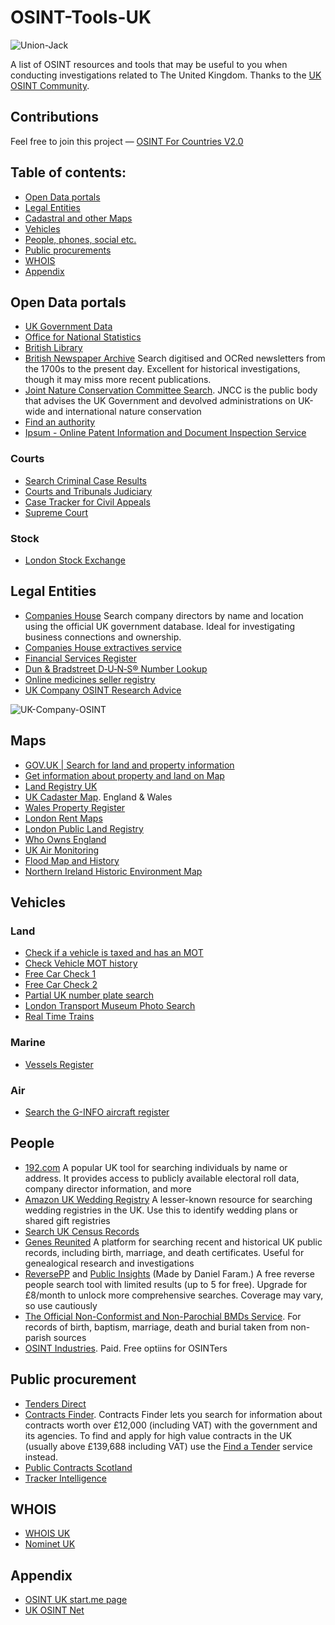 # OSINT-Tools-UK
<img src="https://upload.wikimedia.org/wikipedia/commons/thumb/a/a5/Flag_of_the_United_Kingdom_%281-2%29.svg/2880px-Flag_of_the_United_Kingdom_%281-2%29.svg.png" alt="Union-Jack"/>

A list of OSINT resources and tools that may be useful to you when conducting investigations related to The United Kingdom. Thanks to the [UK OSINT Community](https://www.linkedin.com/company/osintuk/).

## Contributions
Feel free to join this project — [OSINT For Countries V2.0](https://github.com/paulpogoda/OSINT-for-countries-V2.0)

## Table of contents:
 - [Open Data portals](#open-data-portals)
 - [Legal Entities](#legal-entities)
 - [Cadastral and other Maps](#maps)
 - [Vehicles](#vehicles)
 - [People, phones, social etc.](#people)
 - [Public procurements](#public-procurement)
 - [WHOIS](#whois)
 - [Appendix](#appendix)

## Open Data portals
- [UK Government Data](https://www.data.gov.uk/search)
- [Office for National Statistics](https://www.ons.gov.uk)
- [British Library](https://www.bl.uk)
- [British Newspaper Archive](https://www.britishnewspaperarchive.co.uk) Search digitised and OCRed newsletters from the 1700s to the present day. Excellent for historical investigations, though it may miss more recent publications.
- [Joint Nature Conservation Committee Search](https://search.jncc.gov.uk/?q=). JNCC is the public body that advises the UK Government and devolved administrations on UK-wide and international nature conservation
- [Find an authority](https://www.whatdotheyknow.com/select_authority?query=)
- [Ipsum - Online Patent Information and Document Inspection Service](https://www.ipo.gov.uk/p-ipsum.htm)

### Courts
- [Search Criminal Case Results](https://www.thelawpages.com/court-cases/court-case-search.php?mode=1)
- [Courts and Tribunals Judiciary](https://www.judiciary.uk/judgments/)
- [Case Tracker for Civil Appeals](https://casetracker.justice.gov.uk/search.jsp)
- [Supreme Court](https://www.supremecourt.uk/cases)

### Stock
- [London Stock Exchange](https://www.londonstockexchange.com)

## Legal Entities
- [Companies House](https://find-and-update.company-information.service.gov.uk) Search company directors by name and location using the official UK government database. Ideal for investigating business connections and ownership.
- [Companies House extractives service](https://extractives.company-information.service.gov.uk)
- [Financial Services Register](https://register.fca.org.uk/s/)
- [Dun & Bradstreet D‑U‑N‑S® Number Lookup](https://www.dnb.co.uk/duns-number/lookup.html)
- [Online medicines seller registry](https://medicine-seller-register.mhra.gov.uk/search-registry/)
- [UK Company OSINT Research Advice](https://www.uk-osint.net/companysites.html)
<img src="https://www.uk-osint.net/images/companydetails.jpg" alt="UK-Company-OSINT"/>

## Maps
- [GOV.UK | Search for land and property information](https://search-property-information.service.gov.uk/search/search-by-map/)
- [Get information about property and land on Map](https://www.gov.uk/get-information-about-property-and-land/search-the-index-map)
- [Land Registry UK](https://www.landregistry-uk.com/map-search)
- [UK Cadaster Map](https://cadastre.uk). England & Wales
- [Wales Property Register](https://rentsmart.gov.wales/en/check-register/)
- [London Rent Maps](https://apps.london.gov.uk/private-rents/)
- [London Public Land Registry](https://apps.london.gov.uk/public-land/)
- [Who Owns England](http://map.whoownsengland.org)
- [UK Air Monitoring](https://uk-air.defra.gov.uk/interactive-map)
- [Flood Map and History](https://flood-map-for-planning.service.gov.uk)
- [Northern Ireland Historic Environment Map](https://experience.arcgis.com/experience/8bb16b64f0994385a5c141027ae9d33e/)

## Vehicles
### Land
- [Check if a vehicle is taxed and has an MOT](https://vehicleenquiry.service.gov.uk)
- [Check Vehicle MOT history](https://www.check-mot.service.gov.uk)
- [Free Car Check 1](https://www.freecarcheck.co.uk)
- [Free Car Check 2](https://www.caranalytics.co.uk)
- [Partial UK number plate search](https://www.partialnumberplate.co.uk)
- [London Transport Museum Photo Search](https://www.ltmuseum.co.uk/collections/the-collection?f%5B0%5D=collection_type%3APhotographs)
- [Real Time Trains](https://www.realtimetrains.co.uk)
### Marine
- [Vessels Register](https://www.fqaregister.service.gov.uk/browse#tabs=0)
### Air
- [Search the G-INFO aircraft register](https://www.caa.co.uk/aircraft-register/g-info/search-g-info/)

## People 
- [192.com](https://www.192.com) A popular UK tool for searching individuals by name or address. It provides access to publicly available electoral roll data, company director information, and more
- [Amazon UK Wedding Registry](https://www.amazon.co.uk/wedding/search)
A lesser-known resource for searching wedding registries in the UK. Use this to identify wedding plans or shared gift registries
- [Search UK Census Records](https://www.freecen.org.uk)
- [Genes Reunited](https://www.genesreunited.co.uk/search/)
A platform for searching recent and historical UK public records, including birth, marriage, and death certificates. Useful for genealogical research and investigations
- [ReversePP](https://search.reversepp.com) and [Public Insights](https://cradle.publicinsights.uk) (Made by Daniel Faram.) A free reverse people search tool with limited results (up to 5 for free). Upgrade for £8/month to unlock more comprehensive searches. Coverage may vary, so use cautiously
- [The Official Non-Conformist and Non-Parochial BMDs Service](https://bmdregisters.co.uk). For records of birth, baptism, marriage, death and burial taken from non-parish sources
- [OSINT Industries](http://map.whoownsengland.org). Paid. Free optiins for OSINTers

## Public procurement
- [Tenders Direct](https://www.tendersdirect.co.uk)
- [Contracts Finder](https://www.gov.uk/contracts-finder). Contracts Finder lets you search for information about contracts worth over £12,000 (including VAT) with the government and its agencies. To find and apply for high value contracts in the UK (usually above £139,688 including VAT) use the [Find a Tender](https://www.gov.uk/find-tender) service instead.
- [Public Contracts Scotland](https://www.publiccontractsscotland.gov.uk/search/search_mainpage.aspx)
- [Tracker Intelligence](https://www.trackerintelligence.com/public-sector-procurement/government-tenders/)

## WHOIS
- [WHOIS UK](https://whois.uk)
- [Nominet UK](https://www.nominet.uk/lookup/)

## Appendix
- [OSINT UK start.me page](https://start.me/p/gyq0Rz/united-kingdom)
- [UK OSINT Net](https://www.uk-osint.net)
